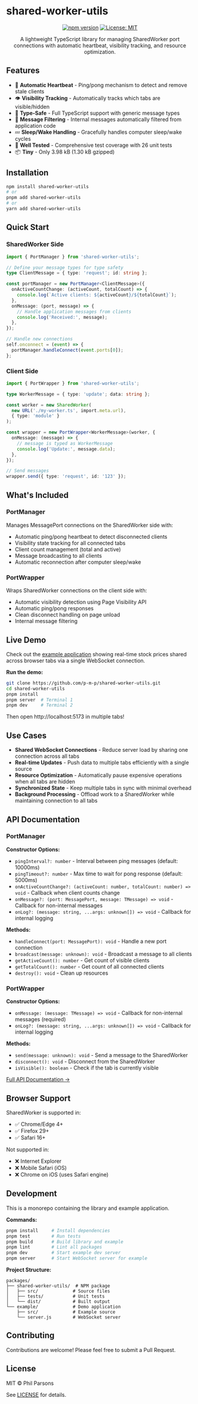 # shared-worker-utils

<div align="center">

[![npm version](https://img.shields.io/npm/v/shared-worker-utils.svg)](https://www.npmjs.com/package/shared-worker-utils)
[![License: MIT](https://img.shields.io/badge/License-MIT-blue.svg)](./packages/shared-worker-utils/LICENSE)

A lightweight TypeScript library for managing SharedWorker port connections with automatic heartbeat, visibility tracking, and resource optimization.

</div>

## Features

- 🔄 **Automatic Heartbeat** - Ping/pong mechanism to detect and remove stale clients
- 👁️ **Visibility Tracking** - Automatically tracks which tabs are visible/hidden
- 🎯 **Type-Safe** - Full TypeScript support with generic message types
- 📡 **Message Filtering** - Internal messages automatically filtered from application code
- 💤 **Sleep/Wake Handling** - Gracefully handles computer sleep/wake cycles
- 🧪 **Well Tested** - Comprehensive test coverage with 26 unit tests
- 📦 **Tiny** - Only 3.98 kB (1.30 kB gzipped)

## Installation

```bash
npm install shared-worker-utils
# or
pnpm add shared-worker-utils
# or
yarn add shared-worker-utils
```

## Quick Start

### SharedWorker Side

```typescript
import { PortManager } from 'shared-worker-utils';

// Define your message types for type safety
type ClientMessage = { type: 'request'; id: string };

const portManager = new PortManager<ClientMessage>({
  onActiveCountChange: (activeCount, totalCount) => {
    console.log(`Active clients: ${activeCount}/${totalCount}`);
  },
  onMessage: (port, message) => {
    // Handle application messages from clients
    console.log('Received:', message);
  },
});

// Handle new connections
self.onconnect = (event) => {
  portManager.handleConnect(event.ports[0]);
};
```

### Client Side

```typescript
import { PortWrapper } from 'shared-worker-utils';

type WorkerMessage = { type: 'update'; data: string };

const worker = new SharedWorker(
  new URL('./my-worker.ts', import.meta.url),
  { type: 'module' }
);

const wrapper = new PortWrapper<WorkerMessage>(worker, {
  onMessage: (message) => {
    // message is typed as WorkerMessage
    console.log('Update:', message.data);
  },
});

// Send messages
wrapper.send({ type: 'request', id: '123' });
```

## What's Included

### PortManager

Manages MessagePort connections on the SharedWorker side with:
- Automatic ping/pong heartbeat to detect disconnected clients
- Visibility state tracking for all connected tabs
- Client count management (total and active)
- Message broadcasting to all clients
- Automatic reconnection after computer sleep/wake

### PortWrapper

Wraps SharedWorker connections on the client side with:
- Automatic visibility detection using Page Visibility API
- Automatic ping/pong responses
- Clean disconnect handling on page unload
- Internal message filtering

## Live Demo

Check out the [example application](./packages/example) showing real-time stock prices shared across browser tabs via a single WebSocket connection.

**Run the demo:**

```bash
git clone https://github.com/p-m-p/shared-worker-utils.git
cd shared-worker-utils
pnpm install
pnpm server  # Terminal 1
pnpm dev     # Terminal 2
```

Then open http://localhost:5173 in multiple tabs!

## Use Cases

- **Shared WebSocket Connections** - Reduce server load by sharing one connection across all tabs
- **Real-time Updates** - Push data to multiple tabs efficiently with a single source
- **Resource Optimization** - Automatically pause expensive operations when all tabs are hidden
- **Synchronized State** - Keep multiple tabs in sync with minimal overhead
- **Background Processing** - Offload work to a SharedWorker while maintaining connection to all tabs

## API Documentation

### PortManager<TMessage>

**Constructor Options:**
- `pingInterval?: number` - Interval between ping messages (default: 10000ms)
- `pingTimeout?: number` - Max time to wait for pong response (default: 5000ms)
- `onActiveCountChange?: (activeCount: number, totalCount: number) => void` - Callback when client counts change
- `onMessage?: (port: MessagePort, message: TMessage) => void` - Callback for non-internal messages
- `onLog?: (message: string, ...args: unknown[]) => void` - Callback for internal logging

**Methods:**
- `handleConnect(port: MessagePort): void` - Handle a new port connection
- `broadcast(message: unknown): void` - Broadcast a message to all clients
- `getActiveCount(): number` - Get count of visible clients
- `getTotalCount(): number` - Get count of all connected clients
- `destroy(): void` - Clean up resources

### PortWrapper<TMessage>

**Constructor Options:**
- `onMessage: (message: TMessage) => void` - Callback for non-internal messages (required)
- `onLog?: (message: string, ...args: unknown[]) => void` - Callback for internal logging

**Methods:**
- `send(message: unknown): void` - Send a message to the SharedWorker
- `disconnect(): void` - Disconnect from the SharedWorker
- `isVisible(): boolean` - Check if the tab is currently visible

[Full API Documentation →](./packages/shared-worker-utils/README.md)

## Browser Support

SharedWorker is supported in:
- ✅ Chrome/Edge 4+
- ✅ Firefox 29+
- ✅ Safari 16+

Not supported in:
- ❌ Internet Explorer
- ❌ Mobile Safari (iOS)
- ❌ Chrome on iOS (uses Safari engine)

## Development

This is a monorepo containing the library and example application.

**Commands:**
```bash
pnpm install     # Install dependencies
pnpm test        # Run tests
pnpm build       # Build library and example
pnpm lint        # Lint all packages
pnpm dev         # Start example dev server
pnpm server      # Start WebSocket server for example
```

**Project Structure:**
```
packages/
├── shared-worker-utils/  # NPM package
│   ├── src/             # Source files
│   ├── tests/           # Unit tests
│   └── dist/            # Built output
└── example/             # Demo application
    ├── src/             # Example source
    └── server.js        # WebSocket server
```

## Contributing

Contributions are welcome! Please feel free to submit a Pull Request.

## License

MIT © Phil Parsons

See [LICENSE](./packages/shared-worker-utils/LICENSE) for details.
